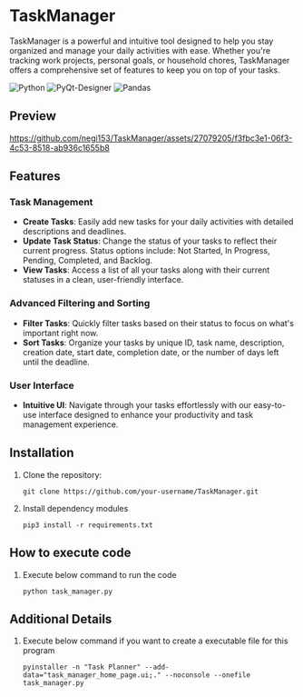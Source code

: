 # TaskManager
TaskManager is a powerful and intuitive tool designed to help you stay organized and manage your daily activities with ease. Whether you're tracking work projects, personal goals, or household chores, TaskManager offers a comprehensive set of features to keep you on top of your tasks.

![Python](https://img.shields.io/badge/Language-Python3.9-green)
![PyQt-Designer](https://img.shields.io/badge/UI-PyQt_Designer-orange)
![Pandas](https://img.shields.io/badge/Library-Pandas-red)

## Preview

https://github.com/negi153/TaskManager/assets/27079205/f3fbc3e1-06f3-4c53-8518-ab936c1655b8

## Features

### Task Management
- **Create Tasks**: Easily add new tasks for your daily activities with detailed descriptions and deadlines.
- **Update Task Status**: Change the status of your tasks to reflect their current progress. Status options include: Not Started, In Progress, Pending, Completed, and Backlog.
- **View Tasks**: Access a list of all your tasks along with their current statuses in a clean, user-friendly interface.

### Advanced Filtering and Sorting
- **Filter Tasks**: Quickly filter tasks based on their status to focus on what's important right now.
- **Sort Tasks**: Organize your tasks by unique ID, task name, description, creation date, start date, completion date, or the number of days left until the deadline.

### User Interface
- **Intuitive UI**: Navigate through your tasks effortlessly with our easy-to-use interface designed to enhance your productivity and task management experience.

## Installation

1. Clone the repository:
   
   `git clone https://github.com/your-username/TaskManager.git`

2. Install dependency modules

    `pip3 install -r requirements.txt`

 
## How to execute code
1. Execute below command to run the code

     `python task_manager.py`

## Additional Details
1. Execute below command if you want to create a executable file for this program

    `pyinstaller -n "Task Planner" --add-data="task_manager_home_page.ui;." --noconsole --onefile task_manager.py`
